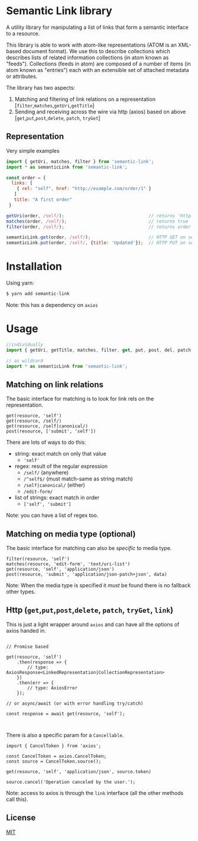 # Semantic Link library

A utility library for manipulating a list of links that form a semantic interface to a resource.

This library is able to work with atom-like representations (ATOM is an XML-based document format). We use this
to describe collections which describes lists of related information collections (in atom known as "feeds").
Collections (feeds in atom) are composed of a number of items (in atom known as "entries") each with an extensible set
of attached metadata or attributes.

The library has two aspects:

1. Matching and filtering of link relations on a representation [`filter`,`matches`,`getUri`,`getTitle`]
2. Sending and receiving across the wire via http (axios) based on above [`get`,`put`,`post`,`delete`, `patch`, `tryGet`]

## Representation

Very simple examples

```js
import { getUri, matches, filter } from 'semantic-link';
import * as semanticLink from 'semantic-link';

const order = {
  links: [
    { rel: "self", href: "http://example.com/order/1" }
   ]
   title: "A first order"
 }

getUri(order, /self/);                                // returns 'http://example.com/order/1'
matches(order, /self/);                               // returns true
filter(order, /self/);                                // returns order object

semanticLink.get(order, /self/);                      // HTTP GET on self link to return representation (via axios)
semanticLink.put(order, /self/, {title: 'Updated'});  // HTTP PUT on self link to send back data

```

# Installation

Using yarn:

```bash
$ yarn add semantic-link
```

Note: this has a dependency on `axios`

# Usage

```js
//individually
import { getUri, getTitle, matches, filter, get, put, post, del, patch, tryGet } from 'semantic-link';

// as wildcard
import * as semanticLink from 'semantic-link';
```

## Matching on link relations

The basic interface for matching is to look for link rels on the representation.

```
get(resource, 'self')
get(resource, /self/)
get(resource, /self|canonical/)
post(resource, ['submit', 'self'])
```

There are lots of ways to do this:

* string: exact match on only that value
  * `'self'`
* regex: result of the regular expression
  * `/self/`  (anywhere)
  * `/^self$/`  (must match-same as string match)
  * `/self|canonical/` (either)
  * `/edit-form/`
* list of strings: exact match in order
  * `['self', 'submit']`

Note: you can have a list of regex too.


## Matching on media type (optional)

The basic interface for matching can also be *specific* to media type.

```
filter(resource, 'self')
matches(resource, 'edit-form', 'text/uri-list')
get(resource, 'self', 'application/json')
post(resource, 'submit', 'application/json-patch+json', data)
```

Note: When the media type is specified it *must* be found there is no fallback other types.

## Http (`get`,`put`,`post`,`delete`, `patch`, `tryGet`, `link`)

This is just a light wrapper around `axios` and can have all the options of axios handed in.

```

// Promise based

get(resource, 'self')
    .then(response => {
        // type: AxiosResponse<LinkedRepresentation|CollectionRepresentation>
    })
    .then(err => {
        // type: AxiosError
    });

// or async/await (or with error handling try/catch)

const response = await get(resource, 'self');



```


There is also a specific param for a `Cancellable`.

```
import { CancelToken } from 'axios';

const CancelToken = axios.CancelToken;
const source = CancelToken.source();

get(resource, 'self', 'application/json', source.token)

source.cancel('Operation canceled by the user.');
```

Note: access to axios is through the `link` interface (all the other methods call this).


## License

[MIT](http://opensource.org/licenses/MIT)

